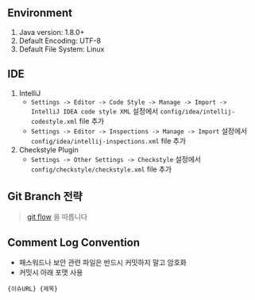 ## Environment
1. Java version: 1.8.0+
2. Default Encoding: UTF-8
3. Default File System: Linux

## IDE
1. IntelliJ
    * `Settings -> Editor -> Code Style -> Manage -> Import -> IntelliJ IDEA code style XML` 설정에서 `config/idea/intellij-codestyle.xml` file 추가
    * `Settings -> Editor -> Inspections -> Manage -> Import` 설정에서 `config/idea/intellij-inspections.xml` file 추가
2. Checkstyle Plugin
    * `Settings -> Other Settings -> Checkstyle` 설정에서 `config/checkstyle/checkstyle.xml` file 추가

## Git Branch 전략
> [git flow](https://danielkummer.github.io/git-flow-cheatsheet/index.ko_KR.html) 을 따릅니다

## Comment Log Convention
* 패스워드나 보안 관련 파일은 반드시 커밋하지 말고 암호화
* 커밋시 아래 포맷 사용
```plain
{이슈URL} {제목}
```
